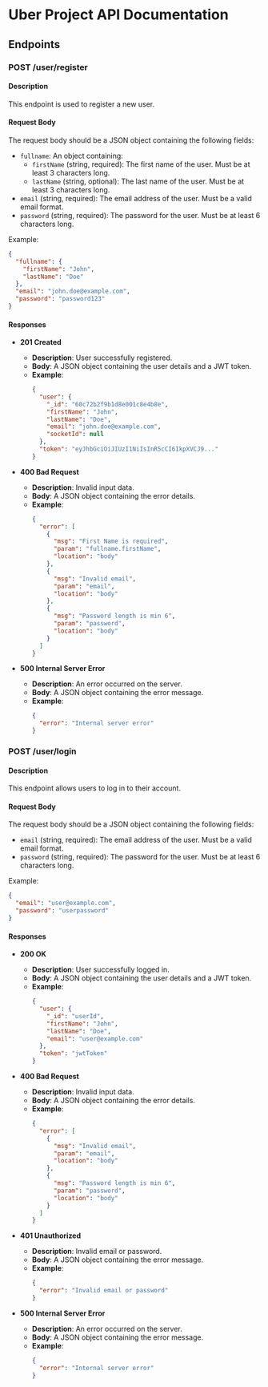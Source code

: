 # Uber Project API Documentation

## Endpoints

### POST /user/register

#### Description
This endpoint is used to register a new user.

#### Request Body
The request body should be a JSON object containing the following fields:
- `fullname`: An object containing:
  - `firstName` (string, required): The first name of the user. Must be at least 3 characters long.
  - `lastName` (string, optional): The last name of the user. Must be at least 3 characters long.
- `email` (string, required): The email address of the user. Must be a valid email format.
- `password` (string, required): The password for the user. Must be at least 6 characters long.

Example:
```json
{
  "fullname": {
    "firstName": "John",
    "lastName": "Doe"
  },
  "email": "john.doe@example.com",
  "password": "password123"
}
```

#### Responses

- **201 Created**
  - **Description**: User successfully registered.
  - **Body**: A JSON object containing the user details and a JWT token.
  - **Example**:
    ```json
    {
      "user": {
        "_id": "60c72b2f9b1d8e001c8e4b8e",
        "firstName": "John",
        "lastName": "Doe",
        "email": "john.doe@example.com",
        "socketId": null
      },
      "token": "eyJhbGciOiJIUzI1NiIsInR5cCI6IkpXVCJ9..."
    }
    ```

- **400 Bad Request**
  - **Description**: Invalid input data.
  - **Body**: A JSON object containing the error details.
  - **Example**:
    ```json
    {
      "error": [
        {
          "msg": "First Name is required",
          "param": "fullname.firstName",
          "location": "body"
        },
        {
          "msg": "Invalid email",
          "param": "email",
          "location": "body"
        },
        {
          "msg": "Password length is min 6",
          "param": "password",
          "location": "body"
        }
      ]
    }
    ```

- **500 Internal Server Error**
  - **Description**: An error occurred on the server.
  - **Body**: A JSON object containing the error message.
  - **Example**:
    ```json
    {
      "error": "Internal server error"
    }
    ```

### POST /user/login

#### Description
This endpoint allows users to log in to their account.

#### Request Body
The request body should be a JSON object containing the following fields:
- `email` (string, required): The email address of the user. Must be a valid email format.
- `password` (string, required): The password for the user. Must be at least 6 characters long.

Example:
```json
{
  "email": "user@example.com",
  "password": "userpassword"
}
```

#### Responses

- **200 OK**
  - **Description**: User successfully logged in.
  - **Body**: A JSON object containing the user details and a JWT token.
  - **Example**:
    ```json
    {
      "user": {
        "_id": "userId",
        "firstName": "John",
        "lastName": "Doe",
        "email": "user@example.com"
      },
      "token": "jwtToken"
    }
    ```

- **400 Bad Request**
  - **Description**: Invalid input data.
  - **Body**: A JSON object containing the error details.
  - **Example**:
    ```json
    {
      "error": [
        {
          "msg": "Invalid email",
          "param": "email",
          "location": "body"
        },
        {
          "msg": "Password length is min 6",
          "param": "password",
          "location": "body"
        }
      ]
    }
    ```

- **401 Unauthorized**
  - **Description**: Invalid email or password.
  - **Body**: A JSON object containing the error message.
  - **Example**:
    ```json
    {
      "error": "Invalid email or password"
    }
    ```

- **500 Internal Server Error**
  - **Description**: An error occurred on the server.
  - **Body**: A JSON object containing the error message.
  - **Example**:
    ```json
    {
      "error": "Internal server error"
    }
    ```
